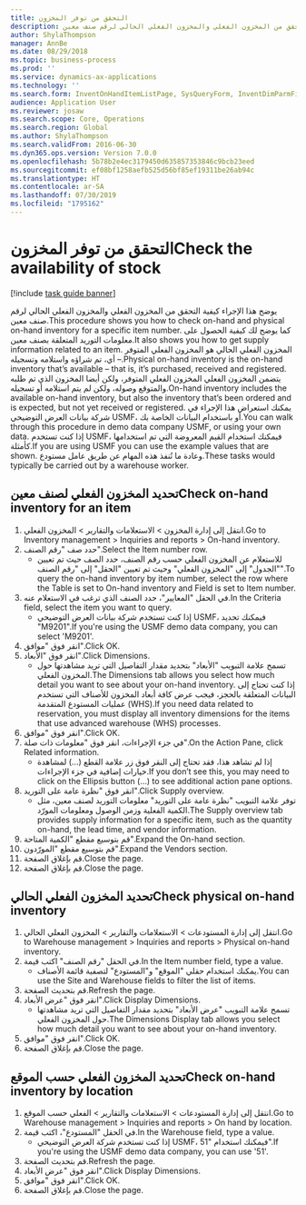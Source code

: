 ```yaml
---
title: التحقق من توفر المخزون
description: يوضح هذا الإجراء كيفية التحقق من المخزون الفعلي والمخزون الفعلي الحالي لرقم صنف معين.
author: ShylaThompson
manager: AnnBe
ms.date: 08/29/2018
ms.topic: business-process
ms.prod: ''
ms.service: dynamics-ax-applications
ms.technology: ''
ms.search.form: InventOnHandItemListPage, SysQueryForm, InventDimParmFixed, InventSupply, DefaultDashboard, WHSInventPhysicalOnhand, WHSOnHand
audience: Application User
ms.reviewer: josaw
ms.search.scope: Core, Operations
ms.search.region: Global
ms.author: ShylaThompson
ms.search.validFrom: 2016-06-30
ms.dyn365.ops.version: Version 7.0.0
ms.openlocfilehash: 5b78b2e4ec3179450d635857353846c9bcb23eed
ms.sourcegitcommit: ef08bf1258aefb525d56bf85ef19311be26ab94c
ms.translationtype: HT
ms.contentlocale: ar-SA
ms.lasthandoff: 07/30/2019
ms.locfileid: "1795162"
---
```

# <a name="check-the-availability-of-stock"></a><span data-ttu-id="6c6ad-103">التحقق من توفر المخزون</span><span class="sxs-lookup"><span data-stu-id="6c6ad-103">Check the availability of stock</span></span>

[!include [task guide banner](../../includes/task-guide-banner.md)]

<span data-ttu-id="6c6ad-104">يوضح هذا الإجراء كيفية التحقق من المخزون الفعلي والمخزون الفعلي الحالي لرقم صنف معين.</span><span class="sxs-lookup"><span data-stu-id="6c6ad-104">This procedure shows you how to check on-hand and physical on-hand inventory for a specific item number.</span></span> <span data-ttu-id="6c6ad-105">كما يوضح لك كيفية الحصول على معلومات التوريد المتعلقة بصنف معين.</span><span class="sxs-lookup"><span data-stu-id="6c6ad-105">It also shows you how to get supply information related to an item.</span></span> <span data-ttu-id="6c6ad-106">المخزون الفعلي الحالي هو المخزون الفعلي المتوفر – أي، تم شراؤه واستلامه وتسجيله.</span><span class="sxs-lookup"><span data-stu-id="6c6ad-106">Physical on-hand inventory is the on-hand inventory that’s available – that is, it’s purchased, received and registered.</span></span> <span data-ttu-id="6c6ad-107">يتضمن المخزون الفعلي المخزون الفعلي المتوفر، ولكن أيضا المخزون الذي تم طلبه والمتوقع وصوله، ولكن لم يتم استلامه أو تسجيله.</span><span class="sxs-lookup"><span data-stu-id="6c6ad-107">On-hand inventory includes the available on-hand inventory, but also the inventory that’s been ordered and is expected, but not yet received or registered.</span></span> <span data-ttu-id="6c6ad-108">يمكنك استعراض هذا الإجراء في شركة بيانات العرض التوضيحي USMF، أو باستخدام البيانات الخاصة بك.</span><span class="sxs-lookup"><span data-stu-id="6c6ad-108">You can walk through this procedure in demo data company USMF, or using your own data.</span></span> <span data-ttu-id="6c6ad-109">إذا كنت تستخدم USMF، فيمكنك استخدام القيم المعروضة التي تم استخدامها كأمثلة.</span><span class="sxs-lookup"><span data-stu-id="6c6ad-109">If you are using USMF you can use the example values that are shown.</span></span> <span data-ttu-id="6c6ad-110">وعادة ما تُنفذ هذه المهام عن طريق عامل مستودع.</span><span class="sxs-lookup"><span data-stu-id="6c6ad-110">These tasks would typically be carried out by a warehouse worker.</span></span>


## <a name="check-on-hand-inventory-for-an-item"></a><span data-ttu-id="6c6ad-111">تحديد المخزون الفعلي‬ لصنف معين</span><span class="sxs-lookup"><span data-stu-id="6c6ad-111">Check on-hand inventory for an item</span></span>
1. <span data-ttu-id="6c6ad-112">انتقل إلى إدارة المخزون > الاستعلامات والتقارير > المخزون الفعلي.</span><span class="sxs-lookup"><span data-stu-id="6c6ad-112">Go to Inventory management > Inquiries and reports > On-hand inventory.</span></span>
2. <span data-ttu-id="6c6ad-113">حدد صف "رقم الصنف".</span><span class="sxs-lookup"><span data-stu-id="6c6ad-113">Select the Item number row.</span></span>
    * <span data-ttu-id="6c6ad-114">للاستعلام عن المخزون الفعلي حسب رقم الصنف، حدد الصف حيث تم تعيين "الجدول" إلى "المخزون الفعلي" وحيث تم تعيين "الحقل" إلى "رقم الصنف".</span><span class="sxs-lookup"><span data-stu-id="6c6ad-114">To query the on-hand inventory by item number, select the row where the Table is set to On-hand inventory and Field is set to Item number.</span></span>  
3. <span data-ttu-id="6c6ad-115">في الحقل "المعايير"، حدد الصنف الذي ترغب في الاستعلام عنه.</span><span class="sxs-lookup"><span data-stu-id="6c6ad-115">In the Criteria field, select the item you want to query.</span></span>
    * <span data-ttu-id="6c6ad-116">إذا كنت تستخدم شركة بيانات العرض التوضيحي USMF، فيمكنك تحديد "M9201".</span><span class="sxs-lookup"><span data-stu-id="6c6ad-116">If you're using the USMF demo data company, you can select 'M9201'.</span></span>  
4. <span data-ttu-id="6c6ad-117">انقر فوق "موافق".</span><span class="sxs-lookup"><span data-stu-id="6c6ad-117">Click OK.</span></span>
5. <span data-ttu-id="6c6ad-118">انقر فوق "الأبعاد".</span><span class="sxs-lookup"><span data-stu-id="6c6ad-118">Click Dimensions.</span></span>
    * <span data-ttu-id="6c6ad-119">تسمح علامة التبويب "الأبعاد" بتحديد مقدار التفاصيل التي تريد مشاهدتها حول المخزون الفعلي.</span><span class="sxs-lookup"><span data-stu-id="6c6ad-119">The Dimensions tab allows you select how much detail you want to see about your on-hand inventory.</span></span> <span data-ttu-id="6c6ad-120">إذا كنت تحتاج إلى البيانات المتعلقة بالحجز، فيجب عرض كافة أبعاد المخزون للأصناف التي تستخدم عمليات المستودع المتقدمة (WHS).</span><span class="sxs-lookup"><span data-stu-id="6c6ad-120">If you need data related to reservation, you must display all inventory dimensions for the items that use advanced warehouse (WHS) processes.</span></span>  
6. <span data-ttu-id="6c6ad-121">انقر فوق "موافق".</span><span class="sxs-lookup"><span data-stu-id="6c6ad-121">Click OK.</span></span>
7. <span data-ttu-id="6c6ad-122">في جزء الإجراءات، انقر فوق "معلومات ذات صلة‬".</span><span class="sxs-lookup"><span data-stu-id="6c6ad-122">On the Action Pane, click Related information.</span></span>
    * <span data-ttu-id="6c6ad-123">إذا لم تشاهد هذا، فقد تحتاج إلى النقر فوق زر علامة القطع (...) لمشاهدة خيارات إضافية في جزء الإجراءات.</span><span class="sxs-lookup"><span data-stu-id="6c6ad-123">If you don’t see this, you may need to click on the Ellipsis button (…) to see additional action pane options.</span></span>  
8. <span data-ttu-id="6c6ad-124">انقر فوق "نظرة عامة على التوريد‬".</span><span class="sxs-lookup"><span data-stu-id="6c6ad-124">Click Supply overview.</span></span>
    * <span data-ttu-id="6c6ad-125">توفر علامة التبويب "نظرة عامة على التوريد‬" معلومات التوريد لصنف معين، مثل الكمية الفعلية وزمن الوصول ومعلومات المورّد.</span><span class="sxs-lookup"><span data-stu-id="6c6ad-125">The Supply overview tab provides supply information for a specific item, such as the quantity on-hand, the lead time, and vendor information.</span></span>  
9. <span data-ttu-id="6c6ad-126">قم بتوسيع مقطع "الكمية المتاحة".</span><span class="sxs-lookup"><span data-stu-id="6c6ad-126">Expand the On-hand section.</span></span>
10. <span data-ttu-id="6c6ad-127">قم بتوسيع مقطع "المورّدون".</span><span class="sxs-lookup"><span data-stu-id="6c6ad-127">Expand the Vendors section.</span></span>
11. <span data-ttu-id="6c6ad-128">قم بإغلاق الصفحة.</span><span class="sxs-lookup"><span data-stu-id="6c6ad-128">Close the page.</span></span>
12. <span data-ttu-id="6c6ad-129">قم بإغلاق الصفحة.</span><span class="sxs-lookup"><span data-stu-id="6c6ad-129">Close the page.</span></span>

## <a name="check-physical-on-hand-inventory"></a><span data-ttu-id="6c6ad-130">تحديد المخزون الفعلي الحالي</span><span class="sxs-lookup"><span data-stu-id="6c6ad-130">Check physical on-hand inventory</span></span>
1. <span data-ttu-id="6c6ad-131">انتقل إلى إدارة المستودعات > الاستعلامات والتقارير > المخزون الفعلي الحالي.</span><span class="sxs-lookup"><span data-stu-id="6c6ad-131">Go to Warehouse management > Inquiries and reports > Physical on-hand inventory.</span></span>
2. <span data-ttu-id="6c6ad-132">في الحقل "رقم الصنف" اكتب قيمة.</span><span class="sxs-lookup"><span data-stu-id="6c6ad-132">In the Item number field, type a value.</span></span>
    * <span data-ttu-id="6c6ad-133">يمكنك استخدام حقلي "الموقع" و"المستودع" لتصفية قائمة الأصناف.</span><span class="sxs-lookup"><span data-stu-id="6c6ad-133">You can use the Site and Warehouse fields to filter the list of items.</span></span>  
3. <span data-ttu-id="6c6ad-134">قم بتحديث الصفحة.</span><span class="sxs-lookup"><span data-stu-id="6c6ad-134">Refresh the page.</span></span>
4. <span data-ttu-id="6c6ad-135">انقر فوق "عرض الأبعاد".</span><span class="sxs-lookup"><span data-stu-id="6c6ad-135">Click Display Dimensions.</span></span>
    * <span data-ttu-id="6c6ad-136">تسمح علامة التبويب "عرض الأبعاد‬" بتحديد مقدار التفاصيل التي تريد مشاهدتها حول المخزون الفعلي.</span><span class="sxs-lookup"><span data-stu-id="6c6ad-136">The Dimensions Display tab allows you select how much detail you want to see about your on-hand inventory.</span></span>  
5. <span data-ttu-id="6c6ad-137">انقر فوق "موافق".</span><span class="sxs-lookup"><span data-stu-id="6c6ad-137">Click OK.</span></span>
6. <span data-ttu-id="6c6ad-138">قم بإغلاق الصفحة.</span><span class="sxs-lookup"><span data-stu-id="6c6ad-138">Close the page.</span></span>

## <a name="check-on-hand-inventory-by-location"></a><span data-ttu-id="6c6ad-139">تحديد المخزون الفعلي حسب الموقع</span><span class="sxs-lookup"><span data-stu-id="6c6ad-139">Check on-hand inventory by location</span></span>
1. <span data-ttu-id="6c6ad-140">انتقل إلى إدارة المستودعات > الاستعلامات والتقارير > الفعلي حسب الموقع‬.</span><span class="sxs-lookup"><span data-stu-id="6c6ad-140">Go to Warehouse management > Inquiries and reports > On hand by location.</span></span>
2. <span data-ttu-id="6c6ad-141">في الحقل "المستودع"، اكتب قيمة.</span><span class="sxs-lookup"><span data-stu-id="6c6ad-141">In the Warehouse field, type a value.</span></span>
    * <span data-ttu-id="6c6ad-142">إذا كنت تستخدم شركة العرض التوضيحي USMF، فيمكنك استخدام "51".</span><span class="sxs-lookup"><span data-stu-id="6c6ad-142">If you're using the USMF demo data company, you can use '51'.</span></span>  
3. <span data-ttu-id="6c6ad-143">قم بتحديث الصفحة.</span><span class="sxs-lookup"><span data-stu-id="6c6ad-143">Refresh the page.</span></span>
4. <span data-ttu-id="6c6ad-144">انقر فوق "عرض الأبعاد".</span><span class="sxs-lookup"><span data-stu-id="6c6ad-144">Click Display Dimensions.</span></span>
5. <span data-ttu-id="6c6ad-145">انقر فوق "موافق".</span><span class="sxs-lookup"><span data-stu-id="6c6ad-145">Click OK.</span></span>
6. <span data-ttu-id="6c6ad-146">قم بإغلاق الصفحة.</span><span class="sxs-lookup"><span data-stu-id="6c6ad-146">Close the page.</span></span>

